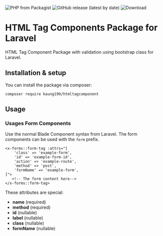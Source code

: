 ![PHP from Packagist](https://img.shields.io/packagist/php-v/tomsix/laravel-components-library?style=flat-square)
![GitHub release (latest by date)](https://img.shields.io/github/v/release/kaung199/html-tag-component?label=latest&style=flat-square)
![Download](https://img.shields.io/github/downloads/kaung199/html-tag-component/total.svg)


# HTML Tag Components Package for Laravel
HTML Tag Component Package with validation using bootstrap class for Laravel.

## Installation & setup

You can install the package via composer:

    composer require kaung199/htmltagcomponent
    

## Usage

### Usages Form Components

Use the normal Blade Component syntax from Laravel. The form components can be used with the `form` prefix.

```blade
<x-forms::form-tag :attrs="[
    'class' => 'example-form',
    'id' => 'example-form-id',
    'action' => 'example-route',
    'method' => 'post',
    'formName' => 'example-form',
]">
   <!-- The form content here-->
</x-forms::form-tag>

```

These attributes are special:

- **name** (required)
- **method** (required)
- **id** (nullable)
- **label** (nullable)
- **class** (nullable)
- **formName** (nullable)


